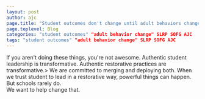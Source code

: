 ```yaml
---
layout: post
author: ajc
page.title: "Student outcomes don't change until adult behaviors change"
page.toplevel: Blog
categories: "student outcomes" "adult behavior change" SLRP SOFG AJC
tags: "student outcomes" "adult behavior change" SLRP SOFG AJC
---
```


If you aren't doing these things, you're not awesome. Authentic student leadership is transformative. Authentic restorative practices are transformative.>
We are committed to merging and deploying both. When we trust student to lead in a restorative way, powerful things can happen. But schools rarely do.<br/>
We want to help change that.
